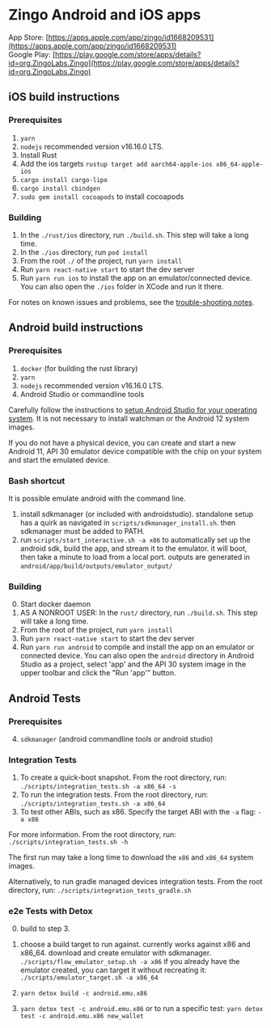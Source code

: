 # Zingo Android and iOS apps

App Store: [https://apps.apple.com/app/zingo/id1668209531](https://apps.apple.com/app/zingo/id1668209531)  
Google Play: [https://play.google.com/store/apps/details?id=org.ZingoLabs.Zingo](https://play.google.com/store/apps/details?id=org.ZingoLabs.Zingo)

## iOS build instructions

### Prerequisites
1. `yarn`
2. `nodejs` recommended version v16.16.0 LTS.
3. Install Rust
4. Add the ios targets `rustup target add aarch64-apple-ios x86_64-apple-ios`
5. `cargo install cargo-lipo`
6. `cargo install cbindgen`
7. `sudo gem install cocoapods` to install cocoapods

### Building
1. In the `./rust/ios` directory, run `./build.sh`.
   This step will take a long time.
2. In the `./ios` directory, run `pod install`
3. From the root `./` of the project, run `yarn install`
4. Run `yarn react-native start` to start the dev server
5. Run `yarn run ios` to install the app on an emulator/connected device.
   You can also open the `./ios` folder in XCode and run it there.

For notes on known issues and problems,
see the [trouble-shooting notes](./TROUBLESHOOTING.md).


## Android build instructions

### Prerequisites
1. `docker` (for building the rust library)
2. `yarn`
3. `nodejs` recommended version v16.16.0 LTS.
4. Android Studio or commandline tools

Carefully follow the instructions to [setup Android Studio for your
operating system](https://reactnative.dev/docs/environment-setup).
It is not necessary to install watchman or the Android 12 system images.

If you do not have a physical device, you can create and start
a new Android 11, API 30 emulator device compatible
with the chip on your system and start the emulated device.

### Bash shortcut
It is possible emulate android with the command line.
1. install sdkmanager (or included with androidstudio). standalone setup has a quirk as navigated in `scripts/sdkmanager_install.sh`. then sdkmanager must be added to PATH.
2. run `scripts/start_interactive.sh -a x86` to automatically set up the android sdk, build the app, and stream it to the emulator. it will boot, then take a minute to load from a local port. outputs are generated in `android/app/build/outputs/emulator_output/`

### Building
0. Start docker daemon
1. AS A NONROOT USER: In the `rust/` directory, run `./build.sh`.
   This step will take a long time.
2. From the root of the project, run `yarn install`
3. Run `yarn react-native start` to start the dev server
4. Run `yarn run android` to compile and install the app on an
   emulator or connected device. You can also open the `android` directory
   in Android Studio as a project, select 'app' and the API 30 system image
   in the upper toolbar and click the "Run 'app'" button.

## Android Tests

### Prerequisites
4. `sdkmanager` (android commandline tools or android studio)

### Integration Tests
1. To create a quick-boot snapshot. From the root directory, run:
   `./scripts/integration_tests.sh -a x86_64 -s`
2. To run the integration tests. From the root directory, run:
   `./scripts/integration_tests.sh -a x86_64`
3. To test other ABIs, such as x86. Specify the target ABI with the `-a` flag:
   `-a x86`
   
For more information. From the root directory, run:
`./scripts/integration_tests.sh -h`

The first run may take a long time to download the `x86` and `x86_64` system images.

Alternatively, to run gradle managed devices integration tests. From the root directory, run:
`./scripts/integration_tests_gradle.sh`

### e2e Tests with Detox
0. build to step 3.

1. choose a build target to run against. currently works against x86 and x86_64. download and create emulator with sdkmanager.
   `./scripts/flow_emulator_setup.sh -a x86`
if you already have the emulator created, you can target it without recreating it: `./scripts/emulator_target.sh -a x86_64`

2. `yarn detox build -c android.emu.x86`

3. `yarn detox test -c android.emu.x86`
or to run a specific test: `yarn detox test -c android.emu.x86 new_wallet`

